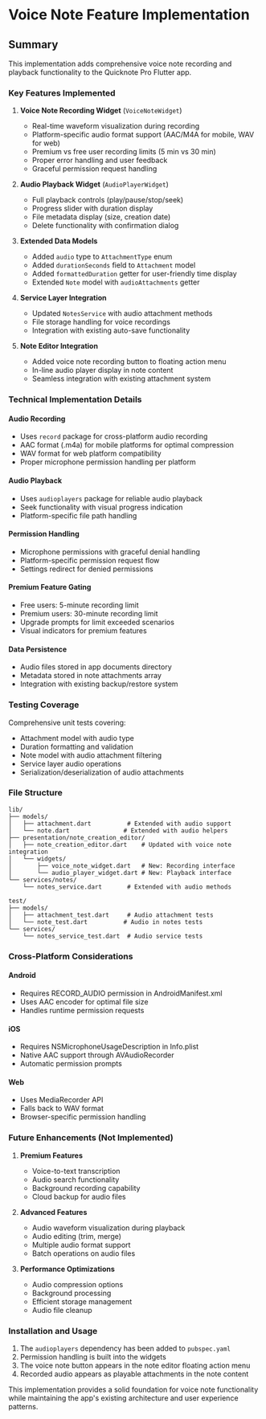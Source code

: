 # Voice Note Feature Implementation

## Summary

This implementation adds comprehensive voice note recording and playback functionality to the Quicknote Pro Flutter app.

### Key Features Implemented

1. **Voice Note Recording Widget** (`VoiceNoteWidget`)
   - Real-time waveform visualization during recording
   - Platform-specific audio format support (AAC/M4A for mobile, WAV for web)
   - Premium vs free user recording limits (5 min vs 30 min)
   - Proper error handling and user feedback
   - Graceful permission request handling

2. **Audio Playback Widget** (`AudioPlayerWidget`)
   - Full playback controls (play/pause/stop/seek)
   - Progress slider with duration display
   - File metadata display (size, creation date)
   - Delete functionality with confirmation dialog

3. **Extended Data Models**
   - Added `audio` type to `AttachmentType` enum
   - Added `durationSeconds` field to `Attachment` model
   - Added `formattedDuration` getter for user-friendly time display
   - Extended `Note` model with `audioAttachments` getter

4. **Service Layer Integration**
   - Updated `NotesService` with audio attachment methods
   - File storage handling for voice recordings
   - Integration with existing auto-save functionality

5. **Note Editor Integration**
   - Added voice note recording button to floating action menu
   - In-line audio player display in note content
   - Seamless integration with existing attachment system

### Technical Implementation Details

#### Audio Recording
- Uses `record` package for cross-platform audio recording
- AAC format (.m4a) for mobile platforms for optimal compression
- WAV format for web platform compatibility
- Proper microphone permission handling per platform

#### Audio Playback
- Uses `audioplayers` package for reliable audio playback
- Seek functionality with visual progress indication
- Platform-specific file path handling

#### Permission Handling
- Microphone permissions with graceful denial handling
- Platform-specific permission request flow
- Settings redirect for denied permissions

#### Premium Feature Gating
- Free users: 5-minute recording limit
- Premium users: 30-minute recording limit
- Upgrade prompts for limit exceeded scenarios
- Visual indicators for premium features

#### Data Persistence
- Audio files stored in app documents directory
- Metadata stored in note attachments array
- Integration with existing backup/restore system

### Testing Coverage

Comprehensive unit tests covering:
- Attachment model with audio type
- Duration formatting and validation
- Note model with audio attachment filtering
- Service layer audio operations
- Serialization/deserialization of audio attachments

### File Structure

```
lib/
├── models/
│   ├── attachment.dart          # Extended with audio support
│   └── note.dart               # Extended with audio helpers
├── presentation/note_creation_editor/
│   ├── note_creation_editor.dart    # Updated with voice note integration
│   └── widgets/
│       ├── voice_note_widget.dart   # New: Recording interface
│       └── audio_player_widget.dart # New: Playback interface
└── services/notes/
    └── notes_service.dart       # Extended with audio methods

test/
├── models/
│   ├── attachment_test.dart     # Audio attachment tests
│   └── note_test.dart          # Audio in notes tests
└── services/
    └── notes_service_test.dart  # Audio service tests
```

### Cross-Platform Considerations

#### Android
- Requires RECORD_AUDIO permission in AndroidManifest.xml
- Uses AAC encoder for optimal file size
- Handles runtime permission requests

#### iOS
- Requires NSMicrophoneUsageDescription in Info.plist
- Native AAC support through AVAudioRecorder
- Automatic permission prompts

#### Web
- Uses MediaRecorder API
- Falls back to WAV format
- Browser-specific permission handling

### Future Enhancements (Not Implemented)

1. **Premium Features**
   - Voice-to-text transcription
   - Audio search functionality
   - Background recording capability
   - Cloud backup for audio files

2. **Advanced Features**
   - Audio waveform visualization during playback
   - Audio editing (trim, merge)
   - Multiple audio format support
   - Batch operations on audio files

3. **Performance Optimizations**
   - Audio compression options
   - Background processing
   - Efficient storage management
   - Audio file cleanup

### Installation and Usage

1. The `audioplayers` dependency has been added to `pubspec.yaml`
2. Permission handling is built into the widgets
3. The voice note button appears in the note editor floating action menu
4. Recorded audio appears as playable attachments in the note content

This implementation provides a solid foundation for voice note functionality while maintaining the app's existing architecture and user experience patterns.